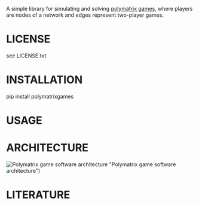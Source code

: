 A simple library for simulating and solving [polymatrix games](https://en.wikipedia.org/wiki/Succinct_game#Polymatrix_games), where players are nodes of a network and edges represent two-player games. 

# LICENSE
see LICENSE.txt
# INSTALLATION

pip install polymatrixgames

# USAGE

# ARCHITECTURE

![Polymatrix game software architecture](https://github.com/python-polymatrix-games/polymatrix-games/blob/main/corpgame%20architecture.png) "Polymatrix game software architecture")


# LITERATURE